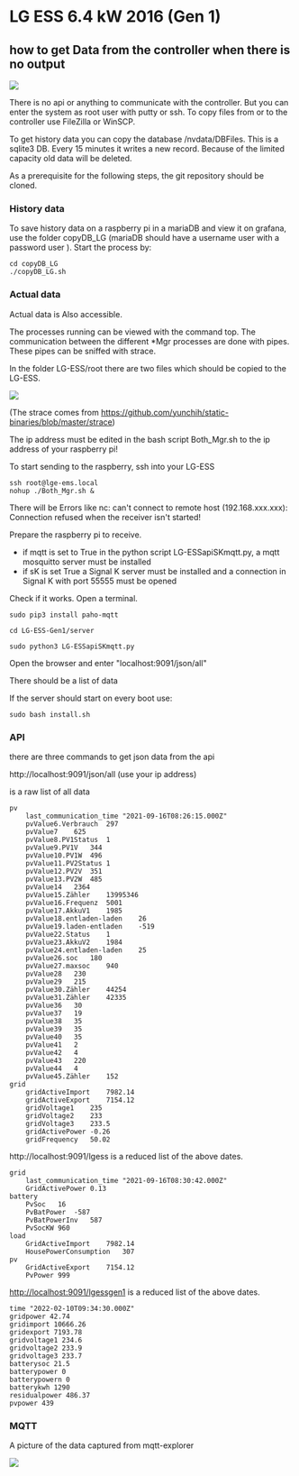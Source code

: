 # LG ESS 6.4 kW 2016 (Gen 1)
## how to get Data from the controller when there is no output

![](doc/LG-ESS-Gen1.jpg)

There is no api or anything to communicate with the controller.
But you can enter the system as root user with putty or ssh. To copy files from or to the controller use FileZilla or WinSCP.

To get history data you can copy the database /nvdata/DBFiles. This is a sqlite3 DB. Every 15 minutes it writes a new record. Because of the limited capacity old data will be deleted.



As a prerequisite for the following steps, the git repository should be cloned.



### History data

To save history data on a raspberry pi in a mariaDB and view it on grafana, use the folder copyDB_LG (mariaDB should have a username user with a password user  ). Start the process by:



```
cd copyDB_LG 
./copyDB_LG.sh
```




### Actual data

Actual data is Also accessible.

The processes running can be viewed with the command top.
The communication between the different *Mgr processes are done with pipes. These pipes can be sniffed with strace.

In the folder LG-ESS/root there are two files which should be copied to the LG-ESS.

![](doc/rpi-filezilla.png)

(The strace comes from https://github.com/yunchih/static-binaries/blob/master/strace) 

The ip address must be edited in the bash script Both_Mgr.sh to the ip address of your raspberry pi!

To start sending to the raspberry, ssh into your LG-ESS

```
ssh root@lge-ems.local
nohup ./Both_Mgr.sh &
```

There will be Errors like
nc: can't connect to remote host (192.168.xxx.xxx): Connection refused
when the receiver isn't started!


Prepare the raspberry pi to receive.

- if mqtt is set to True in the python script LG-ESSapiSKmqtt.py,  a mqtt mosquitto server must be installed
- if sK is set True a Signal K server must be installed and a connection in Signal K with port 55555 must be opened



Check if it works. Open a terminal.

`sudo pip3 install paho-mqtt`

`cd LG-ESS-Gen1/server`

`sudo python3 LG-ESSapiSKmqtt.py`

Open the browser and enter "localhost:9091/json/all"

There should be a list of data

If the server should start on every boot use:

`sudo bash install.sh`



### API

there are three commands to get json data from the api

http://localhost:9091/json/all (use your ip address)

is a raw list of all data

```
pv	
    last_communication_time	"2021-09-16T08:26:15.000Z"
    pvValue6.Verbrauch	297
    pvValue7	625
    pvValue8.PV1Status	1
    pvValue9.PV1V	344
    pvValue10.PV1W	496
    pvValue11.PV2Status	1
    pvValue12.PV2V	351
    pvValue13.PV2W	485
    pvValue14	2364
    pvValue15.Zähler	13995346
    pvValue16.Frequenz	5001
    pvValue17.AkkuV1	1985
    pvValue18.entladen-laden	26
    pvValue19.laden-entladen	-519
    pvValue22.Status	1
    pvValue23.AkkuV2	1984
    pvValue24.entladen-laden	25
    pvValue26.soc	180
    pvValue27.maxsoc	940
    pvValue28	230
    pvValue29	215
    pvValue30.Zähler	44254
    pvValue31.Zähler	42335
    pvValue36	30
    pvValue37	19
    pvValue38	35
    pvValue39	35
    pvValue40	35
    pvValue41	2
    pvValue42	4
    pvValue43	220
    pvValue44	4
    pvValue45.Zähler	152
grid	
    gridActiveImport	7982.14
    gridActiveExport	7154.12
    gridVoltage1	235
    gridVoltage2	233
    gridVoltage3	233.5
    gridActivePower	-0.26
    gridFrequency	50.02
```



http://localhost:9091/lgess  is a reduced list of the above dates.


```
grid	
    last_communication_time	"2021-09-16T08:30:42.000Z"
    GridActivePower	0.13
battery	
    PvSoc	16
    PvBatPower	-587
    PvBatPowerInv	587
    PvSocKW	960
load	
    GridActiveImport	7982.14
    HousePowerConsumption	307
pv	
    GridActiveExport	7154.12
    PvPower	999
```

<http://localhost:9091/lgessgen1>  is a reduced list of the above dates.

```
time "2022-02-10T09:34:30.000Z"
gridpower 42.74
gridimport 10666.26
gridexport 7193.78
gridvoltage1 234.6
gridvoltage2 233.9
gridvoltage3 233.7
batterysoc 21.5
batterypower 0
batterypowern 0
batterykwh 1290
residualpower 486.37
pvpower 439
```


### MQTT

A picture of the data captured from mqtt-explorer

![](doc/MQTT-explorer.png)